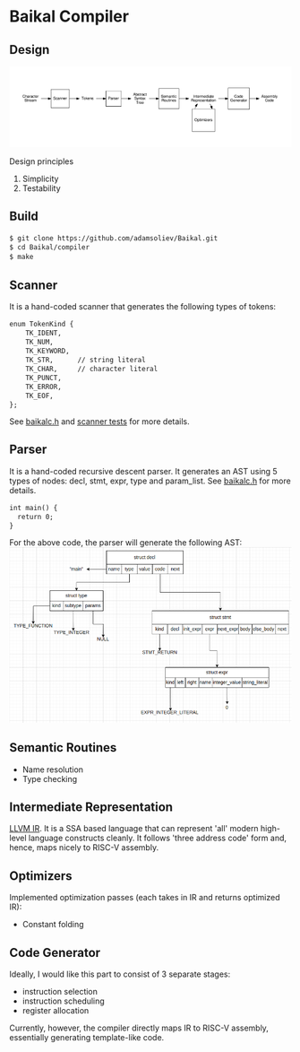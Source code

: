 # Baikal Compiler

## Design

![Compiler Design](./assets/compiler_stages.png)

Design principles
  1. Simplicity
  2. Testability

## Build
```bash
$ git clone https://github.com/adamsoliev/Baikal.git
$ cd Baikal/compiler 
$ make
```

## Scanner
It is a hand-coded scanner that generates the following types of tokens:
```
enum TokenKind {
    TK_IDENT,    
    TK_NUM,      
    TK_KEYWORD,  
    TK_STR,      // string literal 
    TK_CHAR,     // character literal
    TK_PUNCT,    
    TK_ERROR,    
    TK_EOF,      
};
```
See [baikalc.h](./baikalc.h) and [scanner tests](./tests/scanner/) for more details.

## Parser 
It is a hand-coded recursive descent parser. It generates an AST using 5 types of nodes: decl, stmt, expr, type and param_list. 
See [baikalc.h](./baikalc.h) for more details.
```
int main() {
  return 0;
}
```
For the above code, the parser will generate the following AST:
![First Example](./assets/first_example.png)

## Semantic Routines
- Name resolution 
- Type checking

## Intermediate Representation
[LLVM IR](https://llvm.org/docs/LangRef.html). It is a SSA based language that can represent 'all' modern high-level language constructs cleanly. It follows 'three address code' form and, hence, maps nicely to RISC-V assembly. 

## Optimizers
Implemented optimization passes (each takes in IR and returns optimized IR):
- Constant folding

## Code Generator
Ideally, I would like this part to consist of 3 separate stages: 
- instruction selection
- instruction scheduling 
- register allocation

Currently, however, the compiler directly maps IR to RISC-V assembly, essentially generating template-like code.


